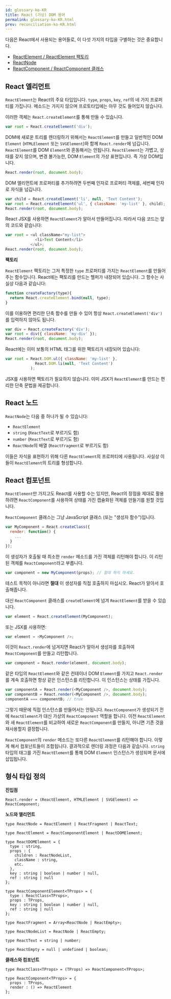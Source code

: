 ```yaml
---
id: glossary-ko-KR
title: React (가상) DOM 용어
permalink: glossary-ko-KR.html
prev: reconciliation-ko-KR.html
---
```


다음은 React에서 사용되는 용어들로, 이 다섯 가지의 타입을 구별하는 것은 중요합니다.

- [ReactElement / ReactElement 팩토리](#react-elements)
- [ReactNode](#react-nodes)
- [ReactComponent / ReactComponent 클래스](#react-components)

## React 엘리먼트

`ReactElement`는 React의 주요 타입입니다. `type`, `props`, `key`, `ref`의 네 가지 프로퍼티를 가집니다. 메소드는 가지지 않으며 프로토타입에는 아무 것도 들어있지 않습니다.

이러한 객체는 `React.createElement`를 통해 만들 수 있습니다.

```javascript
var root = React.createElement('div');
```

DOM에 새로운 트리를 렌더링하기 위해서는 `ReactElement`를 만들고 일반적인 DOM `Element` (`HTMLElement` 또는 `SVGElement`)와 함께 `React.render`에 넘깁니다. `ReactElement`를 DOM `Element`와 혼동해서는 안됩니다. `ReactElement`는 가볍고, 상태를 갖지 않으며, 변경 불가능한, DOM `Element`의 가상 표현입니다. 즉 가상 DOM입니다.

```javascript
React.render(root, document.body);
```

DOM 엘리먼트에 프로퍼티를 추가하려면 두번째 인자로 프로퍼티 객체를, 세번째 인자로 자식을 넘깁니다.

```javascript
var child = React.createElement('li', null, 'Text Content');
var root = React.createElement('ul', { className: 'my-list' }, child);
React.render(root, document.body);
```

React JSX를 사용하면 `ReactElement`가 알아서 만들어집니다. 따라서 다음 코드는 앞의 코드와 같습니다:

```javascript
var root = <ul className="my-list">
             <li>Text Content</li>
           </ul>;
React.render(root, document.body);
```

__팩토리__

`ReactElement` 팩토리는 그저 특정한 `type` 프로퍼티를 가지는 `ReactElement`를 만들어주는 함수입니다. React에는 팩토리를 만드는 헬퍼가 내장되어 있습니다. 그 함수는 사실상 다음과 같습니다:

```javascript
function createFactory(type){
  return React.createElement.bind(null, type);
}
```

이를 이용하면 편리한 단축 함수를 만들 수 있어 항상 `React.createElement('div')`를 입력하지 않아도 됩니다.

```javascript
var div = React.createFactory('div');
var root = div({ className: 'my-div' });
React.render(root, document.body);
```

React에는 이미 보통의 HTML 태그를 위한 팩토리가 내장되어 있습니다:

```javascript
var root = React.DOM.ul({ className: 'my-list' },
             React.DOM.li(null, 'Text Content')
           );
```

JSX를 사용하면 팩토리가 필요하지 않습니다. 이미 JSX가 `ReactElement`를 만드는 편리한 단축 문법을 제공합니다.


## React 노드

`ReactNode`는 다음 중 하나가 될 수 있습니다:

- `ReactElement`
- `string` (`ReactText`로 부르기도 함)
- `number` (`ReactText`로 부르기도 함)
- `ReactNode`의 배열 (`ReactFragment`로 부르기도 함)

이들은 자식을 표현하기 위해 다른 `ReactElement`의 프로퍼티에 사용됩니다. 사실상 이들이 `ReactElement`의 트리를 형성합니다.


## React 컴포넌트

`ReactElement`만 가지고도 React를 사용할 수는 있지만, React의 장점을 제대로 활용하려면 `ReactComponent`를 사용하여 상태를 가진 캡슐화된 객체를 만들기를 원할 것입니다.

`ReactComponent` 클래스는 그냥 JavaScript 클래스 (또는 "생성자 함수")입니다.

```javascript
var MyComponent = React.createClass({
  render: function() {
    ...
  }
});
```

이 생성자가 호출될 때 최소한 `render` 메소드를 가진 객체를 리턴해야 합니다. 이 리턴된 객체를 `ReactComponent`라고 부릅니다.

```javascript
var component = new MyComponent(props); // 절대 하지 마세요.
```

테스트 목적이 아니라면 __절대__ 이 생성자를 직접 호출하지 마십시오. React가 알아서 호출해줍니다.

대신 `ReactComponent` 클래스를 `createElement`에 넘겨 `ReactElement`를 받을 수 있습니다.

```javascript
var element = React.createElement(MyComponent);
```

또는 JSX를 사용하면:

```javascript
var element = <MyComponent />;
```

이것이 `React.render`에 넘겨지면 React가 알아서 생성자를 호출하여 `ReactComponent`를 만들고 리턴합니다.

```javascript
var component = React.render(element, document.body);
```

같은 타입의 `ReactElement`와 같은 컨테이너 DOM `Element`를 가지고 `React.render`를 계속 호출하면 항상 같은 인스턴스를 리턴합니다. 이 인스턴스는 상태를 가집니다.

```javascript
var componentA = React.render(<MyComponent />, document.body);
var componentB = React.render(<MyComponent />, document.body);
componentA === componentB; // true
```

그렇기 때문에 직접 인스턴스를 만들어서는 안됩니다. `ReactComponent`가 생성되기 전에 `ReactElement`가 대신 가상의 `ReactComponent` 역할을 합니다. 이전 `ReactElement`와 새 `ReactElement`를 비교하여 새로운 `ReactComponent`를 만들지, 아니면 기존 것을 재사용할지 결정합니다.

`ReactComponent`의 `render` 메소드는 또다른 `ReactElement`를 리턴해야 합니다. 이렇게 해서 컴포넌트들이 조합됩니다. 결과적으로 렌더링 과정은 다음과 같습니다. `string` 타입의 태그를 가진 `ReactElement`를 통해 DOM `Element` 인스턴스가 생성되며 문서에 삽입됩니다.


## 형식 타입 정의

__진입점__

```
React.render = (ReactElement, HTMLElement | SVGElement) => ReactComponent;
```

__노드와 엘리먼트__

```
type ReactNode = ReactElement | ReactFragment | ReactText;

type ReactElement = ReactComponentElement | ReactDOMElement;

type ReactDOMElement = {
  type : string,
  props : {
    children : ReactNodeList,
    className : string,
    etc.
  },
  key : string | boolean | number | null,
  ref : string | null
};

type ReactComponentElement<TProps> = {
  type : ReactClass<TProps>,
  props : TProps,
  key : string | boolean | number | null,
  ref : string | null
};

type ReactFragment = Array<ReactNode | ReactEmpty>;

type ReactNodeList = ReactNode | ReactEmpty;

type ReactText = string | number;

type ReactEmpty = null | undefined | boolean;
```

__클래스와 컴포넌트__

```
type ReactClass<TProps> = (TProps) => ReactComponent<TProps>;

type ReactComponent<TProps> = {
  props : TProps,
  render : () => ReactElement
};
```


